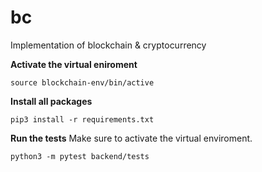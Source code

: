 # bc

Implementation of blockchain &amp; cryptocurrency

**Activate the virtual eniroment**

```
source blockchain-env/bin/active
```

**Install all packages**

```
pip3 install -r requirements.txt
```

**Run the tests**
Make sure to activate the virtual enviroment.

```
python3 -m pytest backend/tests
```
